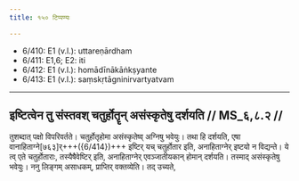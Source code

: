 ```yaml
---
title: १५० टिप्पण्यः

---
```

- 6/410: E1 (v.l.): uttareṇārdham
- 6/411: E1,6; E2: iti
- 6/412: E1 (v.l.): homādīnākāṅkṣyante
- 6/413: E1 (v.l.): saṃskṛtāgninirvartyatvam

____________________________________________


## इष्टित्वेन तु संस्तवश् चतुर्होतॄन् असंस्कृतेषु दर्शयति // MS_६,८.२ //

तुशब्दात् पक्षो विपरिवर्तते। चतुर्होतृहोमा असंस्कृतेष्व् अग्निषु भवेयुः। तथा हि दर्शयति, एषा वानाहिताग्ने[७६३]र्+++({6/414})+++ इष्टिर् यच् चतुर्होतार इति, अनाहिताग्नेर् इष्टयो न विद्यन्ते। ये त्व् एते चतुर्होताराः, तस्यैषैवेष्टिर् इति, अनाहिताग्नेर् एवञ्जातीयकान् होमान् दर्शयति। तस्माद् असंस्कृतेषु भवेयुः।
ननु लिङ्गम् असाधकम्, प्राप्तिर् वक्तव्येति। तद् उच्यते,